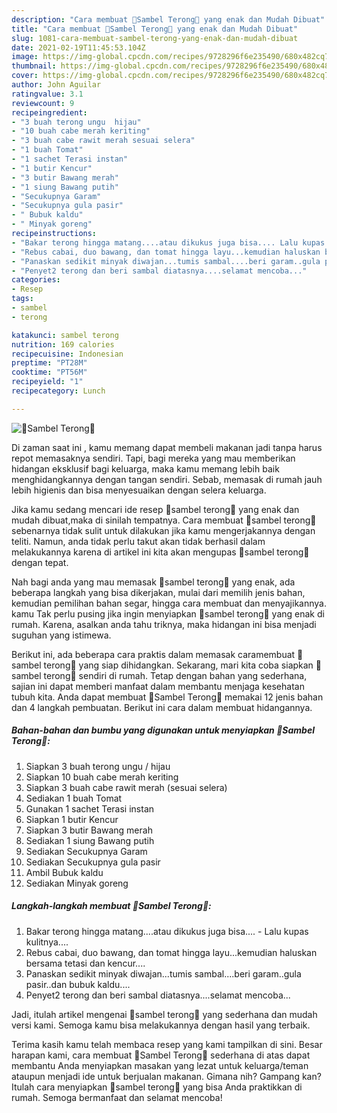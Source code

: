 ```yaml
---
description: "Cara membuat 🍆Sambel Terong🍆 yang enak dan Mudah Dibuat"
title: "Cara membuat 🍆Sambel Terong🍆 yang enak dan Mudah Dibuat"
slug: 1081-cara-membuat-sambel-terong-yang-enak-dan-mudah-dibuat
date: 2021-02-19T11:45:53.104Z
image: https://img-global.cpcdn.com/recipes/9728296f6e235490/680x482cq70/🍆sambel-terong🍆-foto-resep-utama.jpg
thumbnail: https://img-global.cpcdn.com/recipes/9728296f6e235490/680x482cq70/🍆sambel-terong🍆-foto-resep-utama.jpg
cover: https://img-global.cpcdn.com/recipes/9728296f6e235490/680x482cq70/🍆sambel-terong🍆-foto-resep-utama.jpg
author: John Aguilar
ratingvalue: 3.1
reviewcount: 9
recipeingredient:
- "3 buah terong ungu  hijau"
- "10 buah cabe merah keriting"
- "3 buah cabe rawit merah sesuai selera"
- "1 buah Tomat"
- "1 sachet Terasi instan"
- "1 butir Kencur"
- "3 butir Bawang merah"
- "1 siung Bawang putih"
- "Secukupnya Garam"
- "Secukupnya gula pasir"
- " Bubuk kaldu"
- " Minyak goreng"
recipeinstructions:
- "Bakar terong hingga matang....atau dikukus juga bisa.... Lalu kupas kulitnya...."
- "Rebus cabai, duo bawang, dan tomat hingga layu...kemudian haluskan bersama tetasi dan kencur...."
- "Panaskan sedikit minyak diwajan...tumis sambal....beri garam..gula pasir..dan bubuk kaldu...."
- "Penyet2 terong dan beri sambal diatasnya....selamat mencoba..."
categories:
- Resep
tags:
- sambel
- terong

katakunci: sambel terong 
nutrition: 169 calories
recipecuisine: Indonesian
preptime: "PT28M"
cooktime: "PT56M"
recipeyield: "1"
recipecategory: Lunch

---
```



![🍆Sambel Terong🍆](https://img-global.cpcdn.com/recipes/9728296f6e235490/680x482cq70/🍆sambel-terong🍆-foto-resep-utama.jpg)

Di zaman  saat ini , kamu memang dapat membeli makanan jadi tanpa harus repot memasaknya sendiri. Tapi, bagi mereka yang mau memberikan hidangan eksklusif bagi keluarga, maka kamu memang lebih baik menghidangkannya dengan tangan sendiri. Sebab, memasak di rumah jauh lebih higienis dan bisa menyesuaikan dengan selera keluarga.

Jika kamu sedang mencari ide resep 🍆sambel terong🍆 yang enak dan mudah dibuat,maka di sinilah tempatnya. Cara membuat 🍆sambel terong🍆  sebenarnya tidak sulit untuk dilakukan jika kamu mengerjakannya dengan teliti. Namun, anda tidak perlu takut akan tidak berhasil dalam melakukannya 
karena di artikel ini kita akan mengupas 🍆sambel terong🍆 dengan tepat.  



Nah bagi anda yang mau memasak 🍆sambel terong🍆 yang enak, ada beberapa langkah yang bisa dikerjakan, mulai dari memilih jenis bahan, kemudian pemilihan bahan segar, hingga cara membuat dan menyajikannya. kamu Tak perlu pusing jika ingin menyiapkan 🍆sambel terong🍆 yang enak di rumah. Karena, asalkan anda  tahu triknya, maka hidangan ini bisa menjadi suguhan yang istimewa.

Berikut ini, ada beberapa cara praktis  dalam memasak caramembuat 🍆sambel terong🍆 yang siap dihidangkan. Sekarang, mari kita coba siapkan 🍆sambel terong🍆 sendiri di rumah. Tetap dengan bahan yang sederhana, sajian ini dapat memberi manfaat dalam membantu menjaga kesehatan tubuh kita. Anda dapat membuat 🍆Sambel Terong🍆 memakai 12 jenis bahan dan 4 langkah pembuatan. Berikut ini cara dalam membuat hidangannya.

<!--inarticleads1-->

##### Bahan-bahan dan bumbu yang digunakan untuk menyiapkan 🍆Sambel Terong🍆:

1. Siapkan 3 buah terong ungu / hijau
1. Siapkan 10 buah cabe merah keriting
1. Siapkan 3 buah cabe rawit merah (sesuai selera)
1. Sediakan 1 buah Tomat
1. Gunakan 1 sachet Terasi instan
1. Siapkan 1 butir Kencur
1. Siapkan 3 butir Bawang merah
1. Sediakan 1 siung Bawang putih
1. Sediakan Secukupnya Garam
1. Sediakan Secukupnya gula pasir
1. Ambil  Bubuk kaldu
1. Sediakan  Minyak goreng




<!--inarticleads2-->

##### Langkah-langkah membuat 🍆Sambel Terong🍆:

1. Bakar terong hingga matang....atau dikukus juga bisa.... - Lalu kupas kulitnya....
1. Rebus cabai, duo bawang, dan tomat hingga layu...kemudian haluskan bersama tetasi dan kencur....
1. Panaskan sedikit minyak diwajan...tumis sambal....beri garam..gula pasir..dan bubuk kaldu....
1. Penyet2 terong dan beri sambal diatasnya....selamat mencoba...




Jadi, itulah artikel mengenai  🍆sambel terong🍆  yang sederhana dan mudah versi kami. Semoga kamu bisa melakukannya dengan hasil yang terbaik. 

Terima kasih kamu telah membaca resep yang kami tampilkan di sini. Besar harapan kami, cara membuat  🍆Sambel Terong🍆 sederhana di atas dapat membantu Anda menyiapkan masakan yang lezat untuk keluarga/teman ataupun menjadi ide untuk berjualan makanan. Gimana nih? Gampang kan? Itulah cara menyiapkan 🍆sambel terong🍆 yang bisa Anda praktikkan di rumah. Semoga bermanfaat dan selamat mencoba!

